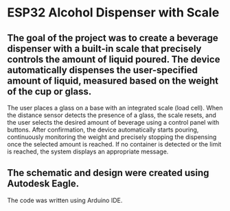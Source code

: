 # ESP32 Alcohol Dispenser with Scale
## The goal of the project was to create a beverage dispenser with a built-in scale that precisely controls the amount of liquid poured. The device automatically dispenses the user-specified amount of liquid, measured based on the weight of the cup or glass.
The user places a glass on a base with an integrated scale (load cell). When the distance sensor detects the presence of a glass, the scale resets, and the user selects the desired amount of beverage using a control panel with buttons. After confirmation, the device automatically starts pouring, continuously monitoring the weight and precisely stopping the dispensing once the selected amount is reached. If no container is detected or the limit is reached, the system displays an appropriate message.

## The schematic and design were created using Autodesk Eagle.
The code was written using Arduino IDE.
